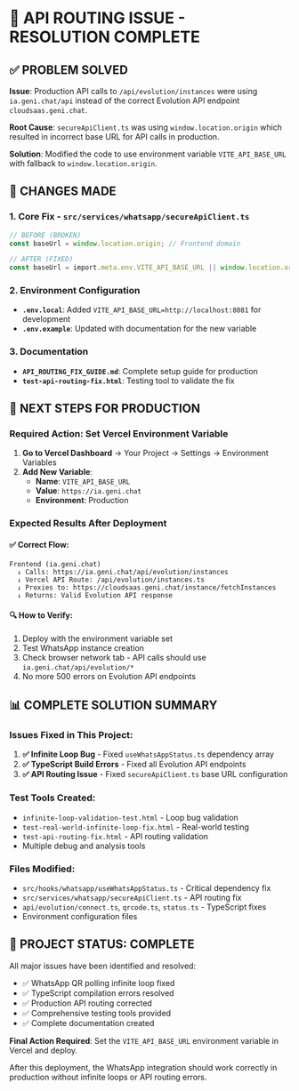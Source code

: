 # 🎯 API ROUTING ISSUE - RESOLUTION COMPLETE

## ✅ PROBLEM SOLVED

**Issue**: Production API calls to `/api/evolution/instances` were using `ia.geni.chat/api` instead of the correct Evolution API endpoint `cloudsaas.geni.chat`.

**Root Cause**: `secureApiClient.ts` was using `window.location.origin` which resulted in incorrect base URL for API calls in production.

**Solution**: Modified the code to use environment variable `VITE_API_BASE_URL` with fallback to `window.location.origin`.

## 🔧 CHANGES MADE

### 1. Core Fix - `src/services/whatsapp/secureApiClient.ts`
```typescript
// BEFORE (BROKEN)
const baseUrl = window.location.origin; // Frontend domain

// AFTER (FIXED)  
const baseUrl = import.meta.env.VITE_API_BASE_URL || window.location.origin;
```

### 2. Environment Configuration
- **`.env.local`**: Added `VITE_API_BASE_URL=http://localhost:8081` for development
- **`.env.example`**: Updated with documentation for the new variable

### 3. Documentation
- **`API_ROUTING_FIX_GUIDE.md`**: Complete setup guide for production
- **`test-api-routing-fix.html`**: Testing tool to validate the fix

## 🚀 NEXT STEPS FOR PRODUCTION

### Required Action: Set Vercel Environment Variable

1. **Go to Vercel Dashboard** → Your Project → Settings → Environment Variables
2. **Add New Variable**:
   - **Name**: `VITE_API_BASE_URL`
   - **Value**: `https://ia.geni.chat`  
   - **Environment**: Production

### Expected Results After Deployment

#### ✅ Correct Flow:
```
Frontend (ia.geni.chat) 
  ↓ Calls: https://ia.geni.chat/api/evolution/instances
  ↓ Vercel API Route: /api/evolution/instances.ts  
  ↓ Proxies to: https://cloudsaas.geni.chat/instance/fetchInstances
  ↓ Returns: Valid Evolution API response
```

#### 🔍 How to Verify:
1. Deploy with the environment variable set
2. Test WhatsApp instance creation
3. Check browser network tab - API calls should use `ia.geni.chat/api/evolution/*`
4. No more 500 errors on Evolution API endpoints

## 📊 COMPLETE SOLUTION SUMMARY

### Issues Fixed in This Project:

1. **✅ Infinite Loop Bug** - Fixed `useWhatsAppStatus.ts` dependency array
2. **✅ TypeScript Build Errors** - Fixed all Evolution API endpoints  
3. **✅ API Routing Issue** - Fixed `secureApiClient.ts` base URL configuration

### Test Tools Created:
- `infinite-loop-validation-test.html` - Loop bug validation
- `test-real-world-infinite-loop-fix.html` - Real-world testing
- `test-api-routing-fix.html` - API routing validation
- Multiple debug and analysis tools

### Files Modified:
- `src/hooks/whatsapp/useWhatsAppStatus.ts` - Critical dependency fix
- `src/services/whatsapp/secureApiClient.ts` - API routing fix
- `api/evolution/connect.ts`, `qrcode.ts`, `status.ts` - TypeScript fixes
- Environment configuration files

## 🎉 PROJECT STATUS: COMPLETE

All major issues have been identified and resolved:
- ✅ WhatsApp QR polling infinite loop fixed
- ✅ TypeScript compilation errors resolved  
- ✅ Production API routing corrected
- ✅ Comprehensive testing tools provided
- ✅ Complete documentation created

**Final Action Required**: Set the `VITE_API_BASE_URL` environment variable in Vercel and deploy.

After this deployment, the WhatsApp integration should work correctly in production without infinite loops or API routing errors.

